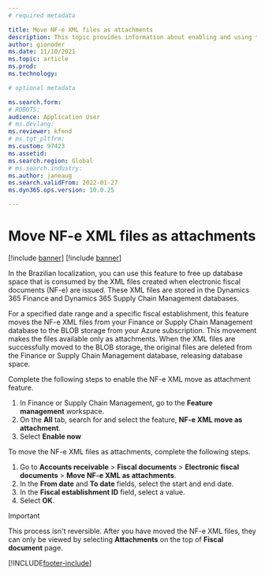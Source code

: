```yaml
---
# required metadata

title: Move NF-e XML files as attachments
description: This topic provides information about enabling and using the NF-e custom certificate.
author: gionoder
ms.date: 11/10/2021
ms.topic: article
ms.prod: 
ms.technology: 

# optional metadata

ms.search.form: 
# ROBOTS: 
audience: Application User
# ms.devlang: 
ms.reviewer: kfend
# ms.tgt_pltfrm: 
ms.custom: 97423
ms.assetid: 
ms.search.region: Global
# ms.search.industry: 
ms.author: janeaug
ms.search.validFrom: 2022-01-27
ms.dyn365.ops.version: 10.0.25

---
```


# Move NF-e XML files as attachments

[!include [banner](../includes/banner.md)] 
[!include [banner](../includes/preview-banner.md)] 

In the Brazilian localization, you can use this feature to free up database space that is consumed by the XML files created when electronic fiscal documents
(NF-e) are issued. These XML files are stored in the Dynamics 365 Finance and Dynamics 365 Supply Chain Management databases.

For a specified date range and a specific fiscal establishment, this feature moves the NF-e XML files from your Finance or Supply Chain Management database
to the BLOB storage from your Azure subscription. This movement makes the files available only as attachments. When the XML files are successfully moved to the BLOB storage, the original files are deleted from the Finance or Supply Chain Management database, releasing database space.

Complete the following steps to enable the NF-e XML move as attachment feature.

1. In Finance or Supply Chain Management, go to the **Feature management** workspace.
2. On the **All** tab, search for and select the feature, **NF-e XML move as attachment**.
3. Select **Enable now**

To move the NF-e XML files as attachments, complete the following steps.

1. Go to **Accounts receivable** > **Fiscal documents** > **Electronic fiscal documents** > **Move NF-e XML as attachments**.
2. In the **From date** and **To date** fields, select the start and end date.
3. In the **Fiscal establishment ID** field, select a value.
4. Select **OK**.

> [!IMPORTANT]
> This process isn't reversible. After you have moved the NF-e XML files, they can only be viewed by selecting **Attachments** on the top of **Fiscal document** page.

[!INCLUDE[footer-include](../../includes/footer-banner.md)]
